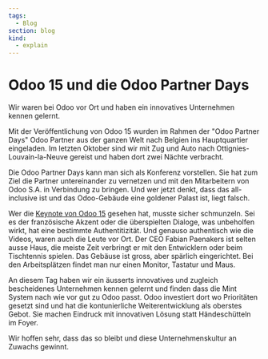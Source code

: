 ```yaml
---
tags:
  - Blog
section: blog
kind:
  - explain
---
```


# Odoo 15 und die Odoo Partner Days

Wir waren bei Odoo vor Ort und haben ein innovatives Unternehmen kennen gelernt.

Mit der Veröffentlichung von Odoo 15 wurden im Rahmen der "Odoo Partner Days" Odoo Partner aus der ganzen Welt nach Belgien ins Hauptquartier eingeladen. Im letzten Oktober sind wir mit Zug und Auto nach Ottignies-Louvain-la-Neuve gereist und haben dort zwei Nächte verbracht.

Die Odoo Partner Days kann man sich als Konferenz vorstellen. Sie hat zum Ziel die Partner untereinander zu vernetzen und mit den Mitarbeitern von Odoo S.A. in Verbindung zu bringen. Und wer jetzt denkt, dass das all-inclusive ist und das Odoo-Gebäude eine goldener Palast ist, liegt falsch.

Wer die [Keynote von Odoo 15](https://www.youtube.com/watch?v=yI1efQG5954) gesehen hat, musste sicher schmunzeln. Sei es der französische Akzent oder die überspielten Dialoge, was unbeholfen wirkt, hat eine bestimmte Authentitizität. Und genauso authentisch wie die Videos, waren auch die Leute vor Ort. Der CEO Fabian Paenakers ist selten ausse Haus, die meiste Zeit verbringt er mit den Entwicklern oder beim Tischtennis spielen. Das Gebäuse ist gross, aber spärlich eingerichtet. Bei den Arbeitsplätzen findet man nur einen Monitor, Tastatur und Maus.

An diesem Tag haben wir ein äusserts innovatives und zugleich bescheidenes Unternehmen kennen gelernt und finden dass die Mint System nach wie vor gut zu Odoo passt. Odoo investiert dort wo Prioritäten gesetzt sind und hat die kontunierliche Weiterentwicklung als oberstes Gebot. Sie machen Eindruck mit innovativen Lösung statt Händeschütteln im Foyer.

Wir hoffen sehr, dass das so bleibt und diese Unternehmenskultur an Zuwachs gewinnt.
